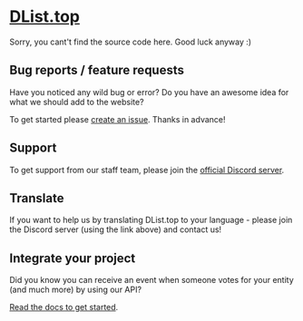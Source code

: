 # [DList.top](https://dlist.top)

Sorry, you cant't find the source code here. Good luck anyway :)

## Bug reports / feature requests

Have you noticed any wild bug or error? 
Do you have an awesome idea for what we should add to the website?

To get started please [create an issue](https://github.com/dlist-top/dlist-top/issues/new/choose). Thanks in advance!

## Support

To get support from our staff team, please join the [official Discord server](https://discord.gg/z5UmaMCjdY).

## Translate

If you want to help us by translating DList.top to your language - please join the Discord server (using the link above) and contact us!

## Integrate your project

Did you know you can receive an event when someone votes for your entity (and much more) by using our API?

[Read the docs to get started](https://github.com/dlist-top/docs/wiki).
